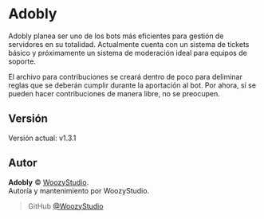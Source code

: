 # Adobly

Adobly planea ser uno de los bots más eficientes para gestión de servidores en su totalidad. Actualmente cuenta con un sistema de tickets básico y próximamente un sistema de moderación ideal para equipos de soporte.

El archivo para contribuciones se creará dentro de poco para deliminar reglas que se deberán cumplir durante la aportación al bot. Por ahora, sí se pueden hacer contribuciones de manera libre, no se preocupen.

## Versión

Versión actual: v1.3.1

## Autor

**Adobly** © [WoozyStudio](https://woozystudio.com).  
Autoría y mantenimiento por WoozyStudio.

> GitHub [@WoozyStudio](https://github.com/woozystudio)
